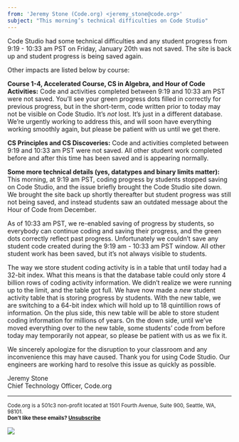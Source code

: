 ```yaml
---
from: 'Jeremy Stone (Code.org) <jeremy_stone@code.org>'
subject: "This morning’s technical difficulties on Code Studio"
---
```


Code Studio had some technical difficulties and any student progress from 9:19 - 10:33 am PST on Friday, January 20th was not saved. The site is back up and student progress is being saved again. 

Other impacts are listed below by course:

**Course 1-4, Accelerated Course, CS in Algebra, and Hour of Code Activities:**
Code and activities completed between 9:19 and 10:33 am PST were not saved. You’ll see your green progress dots filled in correctly for previous progress, but in the short-term, code written prior to today may not be visible on Code Studio. It’s *not* lost. It’s just in a different database. We’re urgently working to address this, and will soon have everything working smoothly again, but please be patient with us until we get there.

**CS Principles and CS Discoveries:**
Code and activities completed between 9:19 and 10:33 am PST were not saved. All other student work completed before and after this time has been saved and is appearing normally. 

**Some more technical details (yes, datatypes and binary limits matter):**
This morning, at 9:19 am PST, coding progress by students stopped saving on Code Studio, and the issue briefly brought the Code Studio site down. We brought the site back up shortly thereafter but student progress was still not being saved, and instead students saw an outdated message about the Hour of Code from December. 

As of 10:33 am PST, we re-enabled saving of progress by students, so everybody can continue coding and saving their progress, and the green dots correctly reflect past progress.  Unfortunately we couldn’t save any student code created during the 9:19 am - 10:33 am PST window. All other student work has been saved, but it’s not always visible to students. 

The way we store student coding activity is in a table that until today had a 32-bit index. What this means is that the database table could only store 4 billion rows of coding activity information. We didn’t realize we were running up to the limit, and the table got full. We have now made a *new* student activity table that is storing progress by students. With the new table, we are switching to a 64-bit index which will hold up to 18 quintillion rows of information. On the plus side, this new table will be able to store student coding information for millions of years. On the down side, until we’ve moved everything over to the new table, some students’ code from before today may temporarily not appear, so please be patient with us as we fix it.

We sincerely apologize for the disruption to your classroom and any inconvenience this may have caused. Thank you for using Code Studio. Our engineers are working hard to resolve this issue as quickly as possible.

Jeremy Stone<br>
Chief Technology Officer, Code.org

<p>
<hr/>
<small>
Code.org is a 501c3 non-profit located at 1501 Fourth Avenue, Suite 900, Seattle, WA, 98101. <br /><strong>Don’t like these emails? <a href="<%= unsubscribe_link %>">Unsubscribe</a></strong>
</small></p>

![](<%= tracking_pixel %>)
